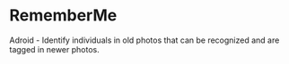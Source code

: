 # RememberMe
Adroid - Identify individuals in old photos that can be recognized and are tagged in newer photos.
